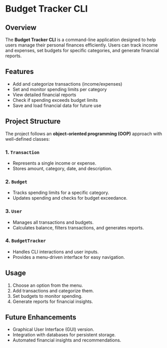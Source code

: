 # Budget Tracker CLI

## Overview
The **Budget Tracker CLI** is a command-line application designed to help users manage their personal finances efficiently. Users can track income and expenses, set budgets for specific categories, and generate financial reports.

## Features
- Add and categorize transactions (income/expenses)
- Set and monitor spending limits per category
- View detailed financial reports
- Check if spending exceeds budget limits
- Save and load financial data for future use

## Project Structure
The project follows an **object-oriented programming (OOP)** approach with well-defined classes:

### 1. `Transaction`
- Represents a single income or expense.
- Stores amount, category, date, and description.

### 2. `Budget`
- Tracks spending limits for a specific category.
- Updates spending and checks for budget exceedance.

### 3. `User`
- Manages all transactions and budgets.
- Calculates balance, filters transactions, and generates reports.

### 4. `BudgetTracker`
- Handles CLI interactions and user inputs.
- Provides a menu-driven interface for easy navigation.


## Usage
1. Choose an option from the menu.
2. Add transactions and categorize them.
3. Set budgets to monitor spending.
4. Generate reports for financial insights.

## Future Enhancements
- Graphical User Interface (GUI) version.
- Integration with databases for persistent storage.
- Automated financial insights and recommendations.



